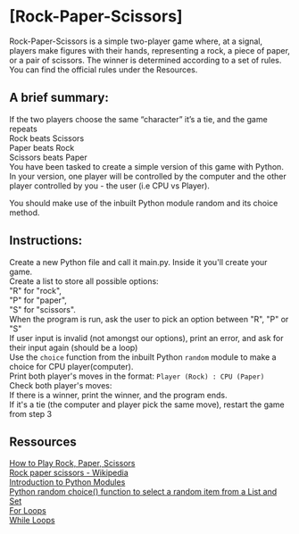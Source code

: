 # [Rock-Paper-Scissors]
Rock-Paper-Scissors is a simple two-player game where, at a signal, players make figures with their hands, representing a rock, a piece of paper, or a pair of   scissors. The winner is determined according to a set of rules. You can find the official rules under the Resources.  

 

## A brief summary:

If the two players choose the same “character” it’s a tie, and the game repeats  
Rock beats Scissors  
Paper beats Rock  
Scissors beats Paper  
You have been tasked to create a simple version of this game with Python. In your version, one player will be controlled by the computer and the other player   controlled by you - the user (i.e CPU vs Player).   

You should make use of the inbuilt Python module random and its choice method.  

## Instructions:

Create a new Python file and call it main.py. Inside it you'll create your game.  
Create a list to store all possible options:  
"R" for "rock",   
"P" for "paper",   
"S" for "scissors".  
When the program is run, ask the user to pick an option between "R", "P" or "S"  
If user input is invalid (not amongst our options), print an error, and ask for their input again (should be a loop)  
Use the `choice` function from the inbuilt Python `random` module to make a choice for CPU player(computer).  
Print both player's moves in the format: `Player (Rock) : CPU (Paper)`  
Check both player's moves:  
If there is a winner, print the winner, and the program ends.   
If it's a tie (the computer and player pick the same move), restart the game from step 3  

## Ressources
[How to Play Rock, Paper, Scissors](https://www.youtube.com/watch?v=ND4fd6yScBM)  
[Rock paper scissors - Wikipedia](https://en.wikipedia.org/wiki/Rock_paper_scissors)  
[Introduction to Python Modules](https://www.youtube.com/watch?v=uoVUOTPL9Rw&list=PLxuUHF3OiqfWAITD4gPUHZ1GcYRqmyF7P&index=26)    
[Python random choice() function to select a random item from a List and Set](https://pynative.com/python-random-choice/)   
[For Loops](https://www.youtube.com/watch?v=P9sIg93Boso&list=PLxuUHF3OiqfWAITD4gPUHZ1GcYRqmyF7P&index=18)  
[While Loops](https://www.youtube.com/watch?v=J8dkgM8Mck0&list=PLxuUHF3OiqfWAITD4gPUHZ1GcYRqmyF7P&index=19)  

